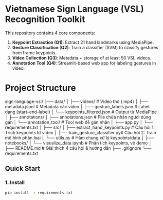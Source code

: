 # Vietnamese Sign Language (VSL) Recognition Toolkit

This repository contains 4 core components:

1. **Keypoint Extraction (Q1)**: Extract 21 hand landmarks using MediaPipe.
2. **Gesture Classification (Q2)**: Train a classifier (SVM) to classify gestures from frame keypoints.
3. **Video Collection (Q3)**: Metadata + storage of at least 50 VSL videos.
4. **Annotation Tool (Q4)**: Streamlit-based web app for labeling gestures in video.

# Project Structure

sign-language-vsl/
├── data/
│   ├── videos/                    # Video thô (.mp4)
│   ├── metadata.jsonl             # Metadata các video
│   ├── gesture_labels.json        # Label dạng (start–end–label)
│   └── keypoints_filtered.json    # Output từ MediaPipe
│
├── annotations/
│   ├── annotations.json           # File chứa nhãn người dùng gán
│   └── annotation_tool/           # Tool web để gán nhãn
│       ├── app.py
│       └── requirements.txt
│
├── src/
│   ├── extract_hand_keypoints.py  # Câu hỏi 1: Trích keypoints từ video
│   ├── train_gesture_classifier.py# Câu hỏi 2: Train mô hình phân loại
│   └── utils.py                   # Hàm chung xử lý keypoints/data
│
├── notebooks/
│   └── visualize_data.ipynb       # Phân tích keypoints, vẽ demo
│
├── README.md                      # Giải thích 4 câu hỏi & hướng dẫn
├── .gitignore
└── requirements.txt


## Quick Start

### 1. Install
```bash
pip install -r requirements.txt
```
